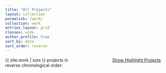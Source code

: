 ```yaml
---
title: "All Projects"
layout: collection
permalink: /work/
collection: work
entries_layout: grid
classes: wide
author_profile: true
sort_by: date
sort_order: reverse
---
```

<div style="display: inline-block; padding-bottom: 10px; width: 100%;">
<div style="float: left; width: 50%;">
  <span class="archive__subtitle" style="margin-top: 0px; border-bottom:0px">{{ site.work | size }} projects in reverse chronological order:</span>
</div>
<div style="float: right; width: 50%;">
   <a href="/" style="float: right;">Show Highlight Projects</a>
</div>
</div>
